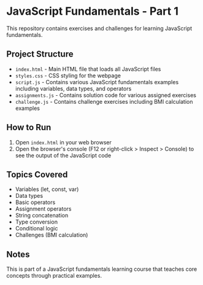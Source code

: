 # JavaScript Fundamentals - Part 1

This repository contains exercises and challenges for learning JavaScript fundamentals.

## Project Structure

- `index.html` - Main HTML file that loads all JavaScript files
- `styles.css` - CSS styling for the webpage
- `script.js` - Contains various JavaScript fundamentals examples including variables, data types, and operators
- `assignments.js` - Contains solution code for various assigned exercises
- `challenge.js` - Contains challenge exercises including BMI calculation examples

## How to Run

1. Open `index.html` in your web browser
2. Open the browser's console (F12 or right-click > Inspect > Console) to see the output of the JavaScript code

## Topics Covered

- Variables (let, const, var)
- Data types
- Basic operators
- Assignment operators
- String concatenation
- Type conversion
- Conditional logic
- Challenges (BMI calculation)

## Notes

This is part of a JavaScript fundamentals learning course that teaches core concepts through practical examples.
